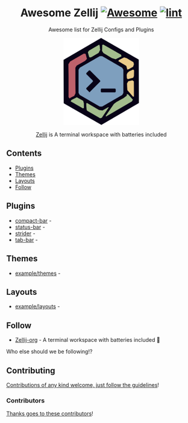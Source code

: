 <div align="center">

<!-- title -->

<!--lint ignore no-dead-urls-->

# Awesome Zellij [![Awesome](https://awesome.re/badge.svg)](https://awesome.re) [![lint](https://github.com/metaory/awesome-zellij/actions/workflows/lint.yaml/badge.svg)](https://github.com/metaory/awesome-zellij/actions/workflows/lint.yaml)

<!-- subtitle -->

Awesome list for Zellij Configs and Plugins

<!-- image -->

<a href="" target="_blank" rel="noopener noreferrer">
  <img src="https://raw.githubusercontent.com/zellij-org/zellij/main/assets/logo.png" alt="logo" width="200">
</a>

<!-- description -->

[Zellij](https://github.com/zellij-org/zellij) is A terminal workspace with batteries included



</div>

<!-- TOC -->

## Contents

- [Plugins](#plugins)
- [Themes](#Themes)
- [Layouts](#layouts)
- [Follow](#follow)

<!-- CONTENT -->

## Plugins

- [compact-bar](https://github.com/zellij-org/zellij/tree/main/default-plugins/compact-bar) -
- [status-bar](https://github.com/zellij-org/zellij/tree/main/default-plugins/status-bar) -
- [strider](https://github.com/zellij-org/zellij/tree/main/default-plugins/strider) -
- [tab-bar](https://github.com/zellij-org/zellij/tree/main/default-plugins/tab-bar) -


## Themes

- [example/themes](https://github.com/zellij-org/zellij/tree/main/example/themes) -

## Layouts

- [example/layouts](https://github.com/zellij-org/zellij/tree/main/example/layouts) -

<!-- END CONTENT -->

## Follow

<!-- list people worth following on social sites (Twitter, LinkedIn, GitHub, YouTube etc.) -->
- [Zellij-org](https://github.com/zellij-org) - A terminal workspace with batteries included :battery:

Who else should we be following!?

## Contributing

[Contributions of any kind welcome, just follow the guidelines](contributing.md)!

### Contributors

[Thanks goes to these contributors](https://github.com/YOUR_GITHUB_USER/YOUR_REPO/graphs/contributors)!

